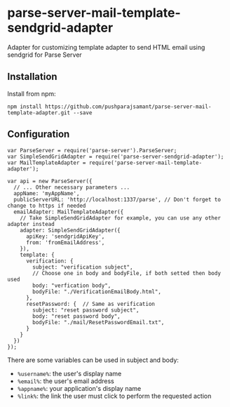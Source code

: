 # parse-server-mail-template-sendgrid-adapter
Adapter for customizing template adapter to send HTML email using sendgrid for Parse Server

## Installation

Install from npm:
    
    npm install https://github.com/pushparajsamant/parse-server-mail-template-adapter.git --save
    

## Configuration
    var ParseServer = require('parse-server').ParseServer;
    var SimpleSendGridAdapter = require('parse-server-sendgrid-adapter');
    var MailTemplateAdapter = require('parse-server-mail-template-adapter');
    
    var api = new ParseServer({
      // ... Other necessary parameters ...
      appName: 'myAppName',
      publicServerURL: 'http://localhost:1337/parse', // Don't forget to change to https if needed
      emailAdapter: MailTemplateAdapter({
        // Take SimpleSendGridAdapter for example, you can use any other adapter instead
        adapter: SimpleSendGridAdapter({
          apiKey: 'sendgridApiKey',
          from: 'fromEmailAddress',
        }),
        template: {
          verification: {
            subject: "verification subject",
            // Choose one in body and bodyFile, if both setted then body used
            body: "verfication body", 
            bodyFile: "./VerificationEmailBody.html",
          },
          resetPassword: {  // Same as verification
            subject: "reset password subject",
            body: "reset password body",
            bodyFile: "./mail/ResetPasswordEmail.txt",
          }
        }
      })
    });

There are some variables can be used in subject and body:

- `%username%`: the user's display name
- `%email%`: the user's email address
- `%appname%`: your application's display name
- `%link%`: the link the user must click to perform the requested action